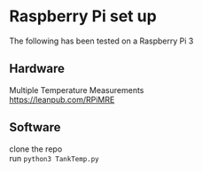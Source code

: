 # Raspberry Pi set up
The following has been tested on a Raspberry Pi 3

## Hardware
Multiple Temperature Measurements  
https://leanpub.com/RPiMRE

## Software
clone the repo  
run `python3 TankTemp.py`

